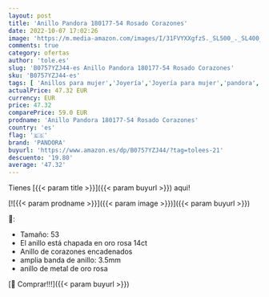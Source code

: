 ```yaml
---
layout: post
title: 'Anillo Pandora 180177-54 Rosado Corazones'
date: 2022-10-07 17:02:26
image: 'https://m.media-amazon.com/images/I/31FVYXXgfzS._SL500_._SL400_.jpg'
comments: true
category: ofertas
author: 'tole.es'
slug: 'B0757YZJ44-es Anillo Pandora 180177-54 Rosado Corazones'
sku: 'B0757YZJ44-es'
tags: [ 'Anillos para mujer','Joyería','Joyería para mujer','pandora','🇪🇸', ]
actualPrice: 47.32 EUR
currency: EUR
price: 47.32
comparePrice: 59.0 EUR
prodname: 'Anillo Pandora 180177-54 Rosado Corazones'
country: 'es'
flag: '🇪🇸'
brand: 'PANDORA'
buyurl: 'https://www.amazon.es/dp/B0757YZJ44/?tag=tolees-21'
descuento: '19.80'
average: '47.32'
---
```


Tienes [{{< param title >}}]({{< param buyurl >}}) aqui!

[![{{< param prodname >}}]({{< param image >}})]({{< param buyurl >}})

🔎:

- Tamaño: 53
- El anillo está chapada en oro rosa 14ct
- Anillo de corazones encadenados
- amplia banda de anillo: 3.5mm
- anillo de metal de oro rosa

[🛒 Comprar!!!]({{< param buyurl >}})
